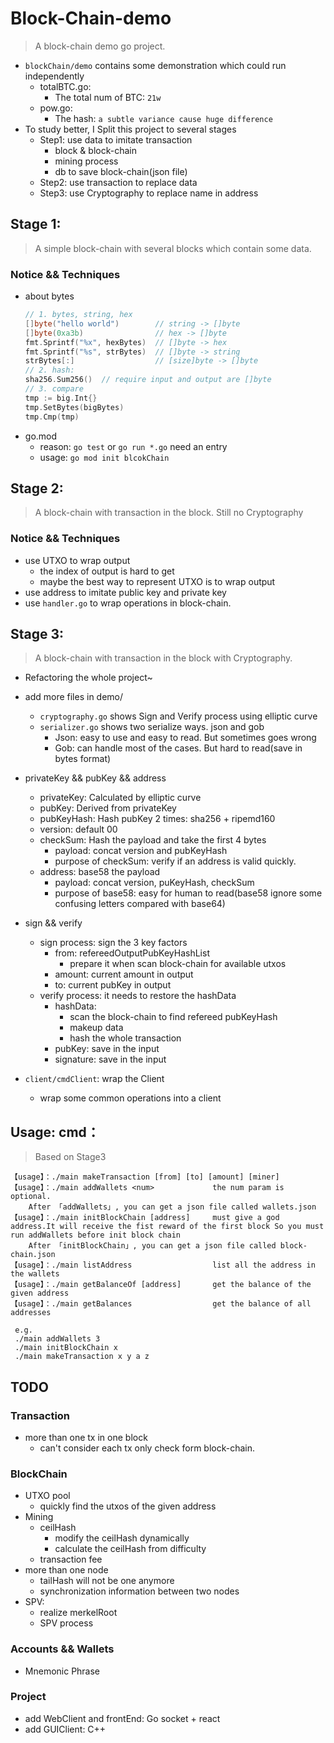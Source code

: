 # Block-Chain-demo
> A block-chain demo go project.

- `blockChain/demo` contains some demonstration which could run independently
  - totalBTC.go: 
    - The total num of BTC: 
    `21w`
  - pow.go: 
    - The hash: `a subtle variance cause huge difference`
- To study better, I Split this project to several stages
  - Step1: use data to imitate transaction
    - block & block-chain
    - mining process
    - db to save block-chain(json file)
  - Step2: use transaction to replace data
  - Step3: use Cryptography to replace name in address
## Stage 1: 
> A simple block-chain with several blocks which contain some data.
### Notice && Techniques
- about bytes
  ~~~go
  // 1. bytes, string, hex
  []byte("hello world")        // string -> []byte
  []byte(0xa3b)                // hex -> []byte
  fmt.Sprintf("%x", hexBytes)  // []byte -> hex
  fmt.Sprintf("%s", strBytes)  // []byte -> string
  strBytes[:]                  // [size]byte -> []byte
  // 2. hash:
  sha256.Sum256()  // require input and output are []byte
  // 3. compare
  tmp := big.Int{}
  tmp.SetBytes(bigBytes)
  tmp.Cmp(tmp)
  ~~~
- go.mod
  - reason: `go test` or  `go run *.go` need an entry
  - usage: `go mod init blcokChain`
## Stage 2:
> A block-chain with transaction in the block. Still no Cryptography
### Notice && Techniques
- use UTXO to wrap output
  - the index of output is hard to get
  - maybe the best way to represent UTXO is to wrap output
- use address to imitate public key and private key
- use `handler.go` to wrap operations in block-chain.
## Stage 3:
> A block-chain with transaction in the block with Cryptography.
- Refactoring the whole project~
- add more files in demo/
  - `cryptography.go` shows Sign and Verify process using elliptic curve
  - `serializer.go` shows two serialize ways. json and gob
    - Json: easy to use and easy to read. But sometimes goes wrong
    - Gob: can handle most of the cases. But hard to read(save in bytes format)
- privateKey && pubKey && address
  - privateKey: Calculated by elliptic curve
  - pubKey: Derived from privateKey
  - pubKeyHash: Hash pubKey 2 times: sha256 + ripemd160
  - version: default 00
  - checkSum: Hash the payload and take the first 4 bytes
    - payload: concat version and pubKeyHash
    - purpose of checkSum: verify if an address is valid quickly.
  - address: base58 the payload
    - payload: concat version, puKeyHash, checkSum
    - purpose of base58: easy for human to read(base58 ignore some confusing letters compared with base64)
- sign && verify
  - sign process: sign the 3 key factors
    - from: refereedOutputPubKeyHashList
      - prepare it when scan block-chain for available utxos 
    - amount: current amount in output
    - to: current pubKey in output
  - verify process: it needs to restore the hashData
    - hashData: 
      - scan the block-chain to find refereed pubKeyHash
      - makeup data
      - hash the whole transaction
    - pubKey: save in the input
    - signature: save in the input
    
- `client/cmdClient`: wrap the Client
  - wrap some common operations into a client

## Usage: cmd：
> Based on Stage3
~~~
【usage】：./main makeTransaction [from] [to] [amount] [miner]
【usage】：./main addWallets <num>             the num param is optional.
    After 「addWallets」, you can get a json file called wallets.json
【usage】：./main initBlockChain [address]     must give a god address.It will receive the fist reward of the first block So you must run addWallets before init block chain
    After 「initBlockChain」, you can get a json file called block-chain.json
【usage】：./main listAddress                  list all the address in the wallets
【usage】：./main getBalanceOf [address]       get the balance of the given address
【usage】：./main getBalances                  get the balance of all addresses

 e.g.
 ./main addWallets 3 
 ./main initBlockChain x
 ./main makeTransaction x y a z
~~~
## TODO
### Transaction
- more than one tx in one block
  - can't consider each tx only check form block-chain.
### BlockChain
- UTXO pool
  - quickly find the utxos of the given address
- Mining
  - ceilHash
    - modify the ceilHash dynamically
    - calculate the ceilHash from difficulty
  - transaction fee
- more than one node
  - tailHash will not be one anymore
  - synchronization information between two nodes
- SPV: 
  - realize merkelRoot
  - SPV process
### Accounts && Wallets
- Mnemonic Phrase
### Project
- add WebClient and frontEnd: Go socket + react
- add GUIClient: C++
